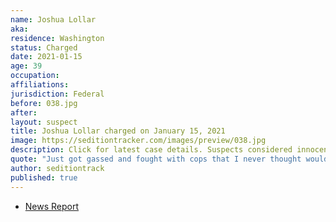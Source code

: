 ```yaml
---
name: Joshua Lollar
aka:
residence: Washington
status: Charged
date: 2021-01-15
age: 39
occupation:
affiliations:
jurisdiction: Federal
before: 038.jpg
after:
layout: suspect
title: Joshua Lollar charged on January 15, 2021
image: https://seditiontracker.com/images/preview/038.jpg
description: Click for latest case details. Suspects considered innocent until proven guilty.
quote: "Just got gassed and fought with cops that I never thought would happen."
author: seditiontrack
published: true
---
```


- [News Report](https://abc13.com/spring-man-capitol-riot-josh-lollar-joshua-charged-us-protest/9689137/)
